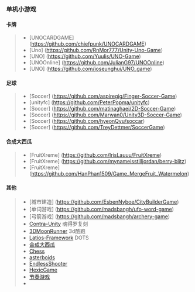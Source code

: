 ### 单机小游戏
#### 卡牌
>* [UNOCARDGAME] (https://github.com/chiefpunk/UNOCARDGAME)
>* [Uno] (https://github.com/RnMor777/Unity-Uno-Game)
>* [UNO] (https://github.com/Yuulis/UNO-Game)
>* [UNOOnline] (https://github.com/JulianG97/UNOOnline)
>* [UNO] (https://github.com/joseunghui/UNO_game)
#### 足球
>* [Soccer] (https://github.com/aspiregig/Finger-Soccer-Game)
>* [unityfc] (https://github.com/PeterPopma/unityfc)
>* [Soccer] (https://github.com/matinaghaei/2D-Soccer-Game)
>* [Soccer] (https://github.com/Marwan0/Unity3D-Soccer-Game)
>* [Soccer] (https://github.com/hyeonQyu/soccar)
>* [Soccer] (https://github.com/TreyDettmer/SoccerGame)
#### 合成大西瓜
>* [FruitXreme] (https://github.com/IrisLauuu/FruitXreme)
>* [FruitXreme] (https://github.com/mynameisstilljordan/berry-blitz)
>* [FruitXreme] (https://github.com/HanPhan1509/Game_MergeFruit_Watermelon)

#### 其他
>* [城市建造] (https://github.com/EsbenNyboe/CityBuilderGame)
>* [单词游戏] (https://github.com/madsbangh/ufo-word-game)
>* [弓箭游戏] (https://github.com/madsbangh/archery-game)
>* [Contra-Unity](https://github.com/dasishiqigaocaisheng/Contra-Unity) 魂得罗复刻
>* [3DMoonRunner](https://github.com/XINCGer/3DMoonRunner) 3d酷跑
>* [Latios-Framework](https://github.com/Dreaming381/Latios-Framework) DOTS
>* [合成大西瓜](https://github.com/9b9387/Watermelon)
>* [Chess](https://github.com/SimpleDevelopmentGit/ChessGame)
>* [asterboids](https://github.com/keenanwoodall/asterboids)
>* [EndlessShooter](https://github.com/keenanwoodall/EndlessShooter)
>* [HexicGame](https://github.com/yasirkula/UnityHexicGame)
>* [节奏游戏](https://github.com/Arcthesia/ArcCreate)
>*
